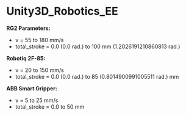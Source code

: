 # Unity3D_Robotics_EE

**RG2 Parameters:**

- v = 55 to 180 mm/s
- total_stroke = 0.0 (0.0 rad.) to 100 mm (1.2026191210860813 rad.)


**Robotiq 2F-85:**

- v = 20 to 150 mm/s
- total_stroke = 0.0 (0.0 rad.) to 85 (0.8014900991005511 rad.) mm

**ABB Smart Gripper:**

- v = 5 to 25 mm/s
- total_stroke = 0.0 to 50 mm
